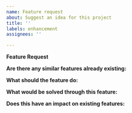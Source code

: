 ```yaml
---
name: Feature request
about: Suggest an idea for this project
title: ''
labels: enhancement
assignees: ''

---
```


**Feature Request**

**Are there any similar features already existing:**

**What should the feature do:**

**What would be solved through this feature:**

**Does this have an impact on existing features:**
